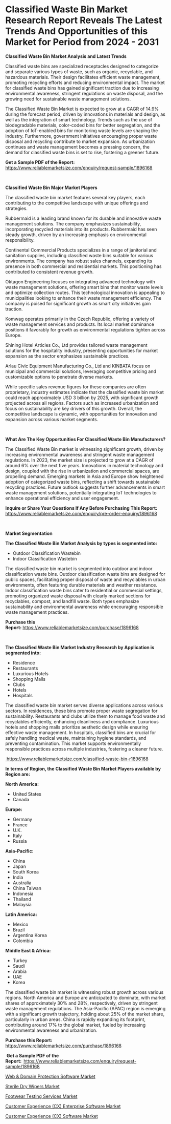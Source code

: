 <p><h1>Classified Waste Bin Market Research Report Reveals The Latest Trends And Opportunities of this Market for Period from 2024 - 2031</h1></p><p><strong>Classified Waste Bin Market Analysis and Latest Trends</strong></p>
<p><p>Classified waste bins are specialized receptacles designed to categorize and separate various types of waste, such as organic, recyclable, and hazardous materials. Their design facilitates efficient waste management, promoting recycling efforts and reducing environmental impact. The market for classified waste bins has gained significant traction due to increasing environmental awareness, stringent regulations on waste disposal, and the growing need for sustainable waste management solutions.</p><p>The Classified Waste Bin Market is expected to grow at a CAGR of 14.9% during the forecast period, driven by innovations in materials and design, as well as the integration of smart technology. Trends such as the use of biodegradable materials, color-coded bins for better segregation, and the adoption of IoT-enabled bins for monitoring waste levels are shaping the industry. Furthermore, government initiatives encouraging proper waste disposal and recycling contribute to market expansion. As urbanization continues and waste management becomes a pressing concern, the demand for classified waste bins is set to rise, fostering a greener future.</p></p>
<p><strong>Get a Sample PDF of the Report:&nbsp;</strong> <a href="https://www.reliablemarketsize.com/enquiry/request-sample/1896168?utm_campaign=1564&utm_medium=2&utm_source=Github&utm_content=ia&utm_term=24102024&utm_id=classified-waste-bin">https://www.reliablemarketsize.com/enquiry/request-sample/1896168</a></p>
<p>&nbsp;</p>
<p><strong>Classified Waste Bin Major Market Players</strong></p>
<p><p>The classified waste bin market features several key players, each contributing to the competitive landscape with unique offerings and strategies. </p><p>Rubbermaid is a leading brand known for its durable and innovative waste management solutions. The company emphasizes sustainability, incorporating recycled materials into its products. Rubbermaid has seen steady growth, driven by an increasing emphasis on environmental responsibility.</p><p>Continental Commercial Products specializes in a range of janitorial and sanitation supplies, including classified waste bins suitable for various environments. The company has robust sales channels, expanding its presence in both commercial and residential markets. This positioning has contributed to consistent revenue growth.</p><p>Oktagon Engineering focuses on integrating advanced technology with waste management solutions, offering smart bins that monitor waste levels and optimize collection routes. This technological innovation is appealing to municipalities looking to enhance their waste management efficiency. The company is poised for significant growth as smart city initiatives gain traction.</p><p>Komwag operates primarily in the Czech Republic, offering a variety of waste management services and products. Its local market dominance positions it favorably for growth as environmental regulations tighten across Europe.</p><p>Shining Hotel Articles Co., Ltd provides tailored waste management solutions for the hospitality industry, presenting opportunities for market expansion as the sector emphasizes sustainable practices. </p><p>Arlau Civic Equipment Manufacturing Co., Ltd and KINBATA focus on municipal and commercial solutions, leveraging competitive pricing and customizable options to penetrate diverse markets.</p><p>While specific sales revenue figures for these companies are often proprietary, industry estimates indicate that the classified waste bin market could reach approximately USD 3 billion by 2025, with significant growth projected across all regions. Factors such as increased urbanization and focus on sustainability are key drivers of this growth. Overall, the competitive landscape is dynamic, with opportunities for innovation and expansion across various market segments.</p></p>
<p>&nbsp;</p>
<p><strong>What Are The Key Opportunities For Classified Waste Bin Manufacturers?</strong></p>
<p><p>The Classified Waste Bin market is witnessing significant growth, driven by increasing environmental awareness and stringent waste management regulations. In 2023, the market size is projected to grow at a CAGR of around 6% over the next five years. Innovations in material technology and design, coupled with the rise in urbanization and commercial spaces, are propelling demand. Emerging markets in Asia and Europe show heightened adoption of categorized waste bins, reflecting a shift towards sustainable recycling practices. Future outlook suggests further advancements in smart waste management solutions, potentially integrating IoT technologies to enhance operational efficiency and user engagement.</p></p>
<p><strong>Inquire or Share Your Questions If Any Before Purchasing This Report:</strong> <a href="https://www.reliablemarketsize.com/enquiry/pre-order-enquiry/1896168?utm_campaign=1564&utm_medium=2&utm_source=Github&utm_content=ia&utm_term=24102024&utm_id=classified-waste-bin">https://www.reliablemarketsize.com/enquiry/pre-order-enquiry/1896168</a></p>
<p>&nbsp;</p>
<p><strong>Market Segmentation</strong></p>
<p><strong>The Classified Waste Bin Market Analysis by types is segmented into:</strong></p>
<p><ul><li>Outdoor Classification Wastebin</li><li>Indoor Classification Wastebin</li></ul></p>
<p><p>The classified waste bin market is segmented into outdoor and indoor classification waste bins. Outdoor classification waste bins are designed for public spaces, facilitating proper disposal of waste and recyclables in urban environments, often featuring durable materials and weather resistance. Indoor classification waste bins cater to residential or commercial settings, promoting organized waste disposal with clearly marked sections for recyclables, compost, and landfill waste. Both types emphasize sustainability and environmental awareness while encouraging responsible waste management practices.</p></p>
<p><strong>Purchase this Report:&nbsp;</strong><a href="https://www.reliablemarketsize.com/purchase/1896168?utm_campaign=1564&utm_medium=2&utm_source=Github&utm_content=ia&utm_term=24102024&utm_id=classified-waste-bin">https://www.reliablemarketsize.com/purchase/1896168</a></p>
<p>&nbsp;</p>
<p><strong>The Classified Waste Bin Market Industry Research by Application is segmented into:</strong></p>
<p><ul><li>Residence</li><li>Restaurants</li><li>Luxurious Hotels</li><li>Shopping Malls</li><li>Clubs</li><li>Hotels</li><li>Hospitals</li></ul></p>
<p><p>The classified waste bin market serves diverse applications across various sectors. In residences, these bins promote proper waste segregation for sustainability. Restaurants and clubs utilize them to manage food waste and recyclables efficiently, enhancing cleanliness and compliance. Luxurious hotels and shopping malls prioritize aesthetic design while ensuring effective waste management. In hospitals, classified bins are crucial for safely handling medical waste, maintaining hygiene standards, and preventing contamination. This market supports environmentally responsible practices across multiple industries, fostering a cleaner future.</p></p>
<p><a href="https://www.reliablemarketsize.com/classified-waste-bin-r1896168?utm_campaign=1564&utm_medium=2&utm_source=Github&utm_content=ia&utm_term=24102024&utm_id=classified-waste-bin">&nbsp;https://www.reliablemarketsize.com/classified-waste-bin-r1896168</a></p>
<p><strong>In terms of Region, the Classified Waste Bin Market Players available by Region are:</strong></p>
<p>
    <p> <strong> North America: </strong>
        <ul>
            <li>United States</li>
            <li>Canada</li>
        </ul>
        </p> 
    <p> <strong> Europe: </strong>
        <ul>
            <li>Germany</li>
            <li>France</li>
            <li>U.K.</li>
            <li>Italy</li>
            <li>Russia</li>
        </ul>
        </p> 
    <p> <strong> Asia-Pacific: </strong>
        <ul>
            <li>China</li>
            <li>Japan</li>
            <li>South Korea</li>
            <li>India</li>
            <li>Australia</li>
            <li>China Taiwan</li>
            <li>Indonesia</li>
            <li>Thailand</li>
            <li>Malaysia</li>
        </ul>
        </p> 
    <p> <strong> Latin America: </strong>
        <ul>
            <li>Mexico</li>
            <li>Brazil</li>
            <li>Argentina Korea</li>
            <li>Colombia</li>
        </ul>
        </p> 
    <p> <strong> Middle East & Africa: </strong>
        <ul>
            <li>Turkey</li>
            <li>Saudi</li>
            <li>Arabia</li>
            <li>UAE</li>
            <li>Korea</li>
        </ul>
    </p>
    </p>
<p><p>The classified waste bin market is witnessing robust growth across various regions. North America and Europe are anticipated to dominate, with market shares of approximately 30% and 28%, respectively, driven by stringent waste management regulations. The Asia-Pacific (APAC) region is emerging with a significant growth trajectory, holding about 25% of the market share, particularly in urban areas. China is rapidly expanding its footprint, contributing around 17% to the global market, fueled by increasing environmental awareness and urbanization.</p></p>
<p><strong>Purchase this Report: </strong><a href="https://www.reliablemarketsize.com/purchase/1896168?utm_campaign=1564&utm_medium=2&utm_source=Github&utm_content=ia&utm_term=24102024&utm_id=classified-waste-bin">https://www.reliablemarketsize.com/purchase/1896168</a></p>
<p>&nbsp;<strong>Get a Sample PDF of the Report:&nbsp;&nbsp;</strong><a href="https://www.reliablemarketsize.com/enquiry/request-sample/1896168?utm_campaign=1564&utm_medium=2&utm_source=Github&utm_content=ia&utm_term=24102024&utm_id=classified-waste-bin">https://www.reliablemarketsize.com/enquiry/request-sample/1896168</a></p>
<p><strong></strong></p>
<p><p><a href="https://www.linkedin.com/pulse/web-domain-protection-software-market-global-regional-analysis-nl8af?utm_campaign=1564&utm_medium=2&utm_source=Github&utm_content=ia&utm_term=24102024&utm_id=classified-waste-bin">Web & Domain Protection Software Market</a></p><p><a href="https://github.com/DixieGrimes/Market-Research-Report-List-1/blob/main/sterile-dry-wipers-market.md?utm_campaign=1564&utm_medium=2&utm_source=Github&utm_content=ia&utm_term=24102024&utm_id=classified-waste-bin">Sterile Dry Wipers Market</a></p><p><a href="https://www.linkedin.com/pulse/market-dynamics-future-trends-global-footwear-testing-services-phrif?utm_campaign=1564&utm_medium=2&utm_source=Github&utm_content=ia&utm_term=24102024&utm_id=classified-waste-bin">Footwear Testing Services Market</a></p><p><a href="https://www.linkedin.com/pulse/global-customer-experience-cx-enterprise-software-market-ozmqe?utm_campaign=1564&utm_medium=2&utm_source=Github&utm_content=ia&utm_term=24102024&utm_id=classified-waste-bin">Customer Experience (CX) Enterprise Software Market</a></p><p><a href="https://www.linkedin.com/pulse/booming-customer-experience-cx-software-market-sector-xwyme?utm_campaign=1564&utm_medium=2&utm_source=Github&utm_content=ia&utm_term=24102024&utm_id=classified-waste-bin">Customer Experience (CX) Software Market</a></p></p>